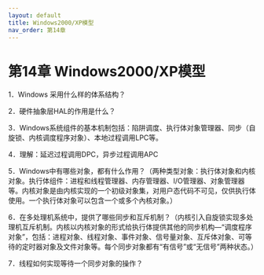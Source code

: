 ```yaml
---
layout: default
title: Windows2000/XP模型
nav_order: 第14章
---
```


# 第14章 Windows2000/XP模型


1．Windows 采用什么样的体系结构？



2．硬件抽象层HAL的作用是什么？



3．Windows系统组件的基本机制包括：陷阱调度、执行体对象管理器、同步（自旋锁、内核调度程序对象）、本地过程调用LPC等。



4．理解：延迟过程调用DPC，异步过程调用APC



5．Windows中有哪些对象，都有什么作用？（两种类型对象：执行体对象和内核对象。执行体组件：进程和线程管理器、内存管理器、I/O管理器、对象管理器等。内核对象是由内核实现的一个初级对象集，对用户态代码不可见，仅供执行体使用。一个执行体对象可以包含一个或多个內核对象。）



6．在多处理机系统中，提供了哪些同步和互斥机制？（内核引入自旋锁实现多处理机互斥机制。内核以内核对象的形式给执行体提供其他的同步机构—“调度程序对象”，包括：进程对象、线程对象、事件对象、信号量对象、互斥体对象、可等待的定时器对象及文件对象等。每个同步对象都有“有信号”或“无信号”两种状态。）



7．线程如何实现等待一个同步对象的操作？